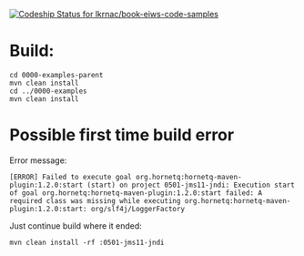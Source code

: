 [ ![Codeship Status for lkrnac/book-eiws-code-samples](https://codeship.com/projects/3d6d0a40-ae3f-0132-7ed9-2ecd9a04cc80/status?branch=master)](https://codeship.com/projects/68847)

# Build:
    cd 0000-examples-parent
    mvn clean install
    cd ../0000-examples
    mvn clean install

# Possible first time build error
Error message:

    [ERROR] Failed to execute goal org.hornetq:hornetq-maven-plugin:1.2.0:start (start) on project 0501-jms11-jndi: Execution start of goal org.hornetq:hornetq-maven-plugin:1.2.0:start failed: A required class was missing while executing org.hornetq:hornetq-maven-plugin:1.2.0:start: org/slf4j/LoggerFactory

Just continue build where it ended:

    mvn clean install -rf :0501-jms11-jndi

